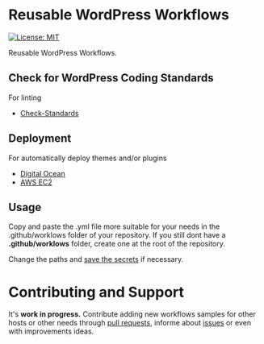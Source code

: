 # Reusable WordPress Workflows

[![License: MIT](https://img.shields.io/badge/License-MIT-yellow.svg)](https://opensource.org/licenses/MIT)

Reusable WordPress Workflows.

## Check for WordPress Coding Standards

For linting

- [Check-Standards](https://github.com/sarahcssiqueira/reusable-wordpress-workflows/tree/master/check-standards)

## Deployment

For automatically deploy themes and/or plugins

- [Digital Ocean](https://github.com/sarahcssiqueira/reusable-wordpress-workflows/tree/master/digitalocean)
- [AWS EC2 ](https://github.com/sarahcssiqueira/reusable-wordpress-workflows/tree/master/aws-ec2)

## Usage

Copy and paste the .yml file more suitable for your needs in the .github/worklows folder of your repository. If you still dont have a **.github/worklows** folder, create one at the root of the repository.

Change the paths and [save the secrets](https://docs.github.com/en/actions/security-guides/encrypted-secrets#creating-encrypted-secrets-for-a-repository) if necessary.

# Contributing and Support

It's **work in progress.** Contribute adding new workflows samples for other hosts or other needs through [pull requests](https://github.com/sarahcssiqueira/reusable-wordpress-workflows/pulls), informe about [issues](https://github.com/sarahcssiqueira/reusable-wordpress-workflows/issues) or even with improvements ideas.
